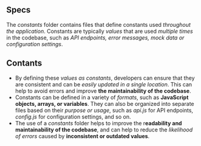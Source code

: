 ## Specs

The _constants_ folder contains files that define constants used _throughout the application_. Constants are typically _values_ that are used _multiple times_ in the codebase, such as _API endpoints, error messages, mock data or configuration settings_.

## Contants

- By defining these _values as constants_, developers can ensure that they are consistent and can be _easily updated in a single location_. This can help to avoid errors and improve **the maintainability of the codebase**.
- Constants can be defined in a variety of _formats_, such as **JavaScript objects, arrays, or variables**. They can also be organized into separate files based on their _purpose or usage_, such as _api.js_ for API endpoints, _config.js_ for configuration settings, and so on.
- The use of a _constants_ folder helps to improve the r**eadability and maintainability of the codebase**, and can help to reduce the _likelihood of errors_ caused by **inconsistent or outdated values**.











